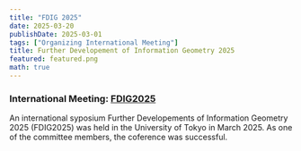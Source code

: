 ```yaml
---
title: "FDIG 2025"
date: 2025-03-20
publishDate: 2025-03-01
tags: ["Organizing International Meeting"]
title: Further Developement of Information Geometry 2025
featured: featured.png
math: true
---
```


### International Meeting: <a href="https://sites.google.com/view/fdig2025/" target="_blank" rel="noopener">FDIG2025</a>

An international syposium Further Developements of Information Geometry 2025 (FDIG2025) was held in the University of Tokyo in March 2025. As one of the committee members, the coference was successful.


